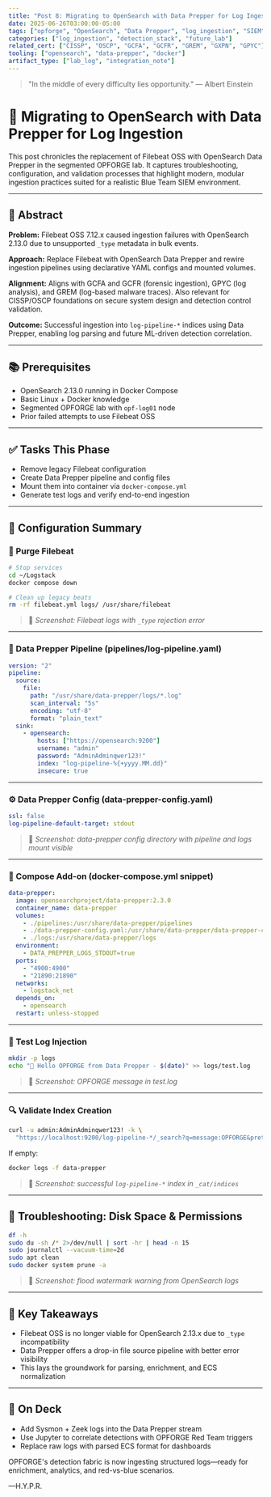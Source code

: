 ```yaml
---
title: "Post 8: Migrating to OpenSearch with Data Prepper for Log Ingestion"
date: 2025-06-26T03:00:00-05:00 
tags: ["opforge", "OpenSearch", "Data Prepper", "log_ingestion", "SIEM"]
categories: ["log_ingestion", "detection_stack", "future_lab"]
related_cert: ["CISSP", "OSCP", "GCFA", "GCFR", "GREM", "GXPN", "GPYC"]
tooling: ["opensearch", "data-prepper", "docker"]
artifact_type: ["lab_log", "integration_note"]
---
```


> "In the middle of every difficulty lies opportunity." — Albert Einstein

# 🧠 Migrating to OpenSearch with Data Prepper for Log Ingestion

This post chronicles the replacement of Filebeat OSS with OpenSearch Data Prepper in the segmented OPFORGE lab. It captures troubleshooting, configuration, and validation processes that highlight modern, modular ingestion practices suited for a realistic Blue Team SIEM environment.

---

## 📌 Abstract

**Problem:** Filebeat OSS 7.12.x caused ingestion failures with OpenSearch 2.13.0 due to unsupported `_type` metadata in bulk events.

**Approach:** Replace Filebeat with OpenSearch Data Prepper and rewire ingestion pipelines using declarative YAML configs and mounted volumes.

**Alignment:** Aligns with GCFA and GCFR (forensic ingestion), GPYC (log analysis), and GREM (log-based malware traces). Also relevant for CISSP/OSCP foundations on secure system design and detection control validation.

**Outcome:** Successful ingestion into `log-pipeline-*` indices using Data Prepper, enabling log parsing and future ML-driven detection correlation.

---

## 📚 Prerequisites

- OpenSearch 2.13.0 running in Docker Compose
- Basic Linux + Docker knowledge
- Segmented OPFORGE lab with `opf-log01` node
- Prior failed attempts to use Filebeat OSS

---

## ✅ Tasks This Phase

- Remove legacy Filebeat configuration
- Create Data Prepper pipeline and config files
- Mount them into container via `docker-compose.yml`
- Generate test logs and verify end-to-end ingestion

---

## 🔧 Configuration Summary

### 🧹 Purge Filebeat

```bash
# Stop services
cd ~/Logstack
docker compose down

# Clean up legacy beats
rm -rf filebeat.yml logs/ /usr/share/filebeat
```

> 📸 *Screenshot: Filebeat logs with `_type` rejection error*

---

### 🧬 Data Prepper Pipeline (pipelines/log-pipeline.yaml)

```yaml
version: "2"
pipeline:
  source:
    file:
      path: "/usr/share/data-prepper/logs/*.log"
      scan_interval: "5s"
      encoding: "utf-8"
      format: "plain_text"
  sink:
    - opensearch:
        hosts: ["https://opensearch:9200"]
        username: "admin"
        password: "AdminAdminqwer123!"
        index: "log-pipeline-%{+yyyy.MM.dd}"
        insecure: true
```

---

### ⚙️ Data Prepper Config (data-prepper-config.yaml)

```yaml
ssl: false
log-pipeline-default-target: stdout
```

> 📸 *Screenshot: data-prepper config directory with pipeline and logs mount visible*

---

### 🐳 Compose Add-on (docker-compose.yml snippet)

```yaml
data-prepper:
  image: opensearchproject/data-prepper:2.3.0
  container_name: data-prepper
  volumes:
    - ./pipelines:/usr/share/data-prepper/pipelines
    - ./data-prepper-config.yaml:/usr/share/data-prepper/data-prepper-config.yaml
    - ./logs:/usr/share/data-prepper/logs
  environment:
    - DATA_PREPPER_LOGS_STDOUT=true
  ports:
    - "4900:4900"
    - "21890:21890"
  networks:
    - logstack_net
  depends_on:
    - opensearch
  restart: unless-stopped
```

---

### 🧪 Test Log Injection

```bash
mkdir -p logs
echo "🚀 Hello OPFORGE from Data Prepper - $(date)" >> logs/test.log
```

> 📸 *Screenshot: OPFORGE message in test.log*

---

### 🔍 Validate Index Creation

```bash
curl -u admin:AdminAdminqwer123! -k \
  "https://localhost:9200/log-pipeline-*/_search?q=message:OPFORGE&pretty"
```

If empty:

```bash
docker logs -f data-prepper
```

> 📸 *Screenshot: successful `log-pipeline-*` index in `_cat/indices`*

---

## 🚨 Troubleshooting: Disk Space & Permissions

```bash
df -h
sudo du -sh /* 2>/dev/null | sort -hr | head -n 15
sudo journalctl --vacuum-time=2d
sudo apt clean
sudo docker system prune -a
```

> 📸 *Screenshot: flood watermark warning from OpenSearch logs*

---

## 🌟 Key Takeaways

- Filebeat OSS is no longer viable for OpenSearch 2.13.x due to `_type` incompatibility
- Data Prepper offers a drop-in file source pipeline with better error visibility
- This lays the groundwork for parsing, enrichment, and ECS normalization

---

## 🧭 On Deck

- Add Sysmon + Zeek logs into the Data Prepper stream
- Use Jupyter to correlate detections with OPFORGE Red Team triggers
- Replace raw logs with parsed ECS format for dashboards

OPFORGE's detection fabric is now ingesting structured logs—ready for enrichment, analytics, and red-vs-blue scenarios.

—H.Y.P.R.
